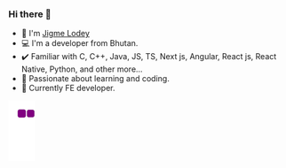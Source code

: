 ### Hi there 👋
- 👋 I'm [Jigme Lodey](https://www.jigmeloday.com/)
- 💻 I'm a developer from Bhutan.
- ✔️ Familiar with C, C++, Java, JS, TS, Next js, Angular, React js, React Native, Python, and other more...
- 🔗 Passionate about learning and coding.
- 🏢 Currently FE developer.

![snake gif](https://github.com/jigmeloday/jigmeloday/blob/output/github-contribution-grid-snake.gif)

<!--
**namekainPsycho/namekainPsycho** is a ✨ _special_ ✨ repository because its `README.md` (this file) appears on your GitHub profile.

Here are some ideas to get you started:


-->

